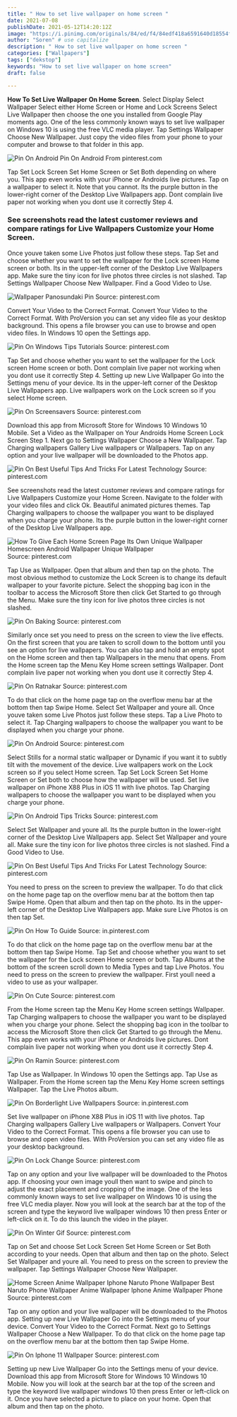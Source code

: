 ```yaml
---
title: " How to set live wallpaper on home screen "
date: 2021-07-08
publishDate: 2021-05-12T14:20:12Z
image: "https://i.pinimg.com/originals/84/ed/f4/84edf418a6591640d18554f11e97eee9.png"
author: "Soren" # use capitalize
description: " How to set live wallpaper on home screen "
categories: ["Wallpapers"]
tags: ["dekstop"]
keywords: "How to set live wallpaper on home screen"
draft: false

---
```



**How To Set Live Wallpaper On Home Screen**. Select Display Select Wallpaper Select either Home Screen or Home and Lock Screens Select Live Wallpaper then choose the one you installed from Google Play moments ago. One of the less commonly known ways to set live wallpaper on Windows 10 is using the free VLC media player. Tap Settings Wallpaper Choose New Wallpaper. Just copy the video files from your phone to your computer and browse to that folder in this app.

![Pin On Android](https://i.pinimg.com/originals/a9/33/83/a93383269f8e15fb7bdc605db1974a3e.png "Pin On Android")
Pin On Android From pinterest.com


Tap Set Lock Screen Set Home Screen or Set Both depending on where you. This app even works with your iPhone or Androids live pictures. Tap on a wallpaper to select it. Note that you cannot. Its the purple button in the lower-right corner of the Desktop Live Wallpapers app. Dont complain live paper not working when you dont use it correctly Step 4.

### See screenshots read the latest customer reviews and compare ratings for Live Wallpapers Customize your Home Screen.

Once youve taken some Live Photos just follow these steps. Tap Set and choose whether you want to set the wallpaper for the Lock screen Home screen or both. Its in the upper-left corner of the Desktop Live Wallpapers app. Make sure the tiny icon for live photos three circles is not slashed. Tap Settings Wallpaper Choose New Wallpaper. Find a Good Video to Use.


![Wallpaper Panosundaki Pin](https://i.pinimg.com/564x/71/33/4a/71334a4e98222593973dbbd704a55f4a.jpg "Wallpaper Panosundaki Pin")
Source: pinterest.com

Convert Your Video to the Correct Format. Convert Your Video to the Correct Format. With ProVersion you can set any video file as your desktop background. This opens a file browser you can use to browse and open video files. In Windows 10 open the Settings app.

![Pin On Windows Tips Tutorials](https://i.pinimg.com/originals/80/c5/e0/80c5e0befaf8c2634f9e9f6ae5c5e03a.jpg "Pin On Windows Tips Tutorials")
Source: pinterest.com

Tap Set and choose whether you want to set the wallpaper for the Lock screen Home screen or both. Dont complain live paper not working when you dont use it correctly Step 4. Setting up new Live Wallpaper Go into the Settings menu of your device. Its in the upper-left corner of the Desktop Live Wallpapers app. Live wallpapers work on the Lock screen so if you select Home screen.

![Pin On Screensavers](https://i.pinimg.com/originals/28/52/34/285234118873bec02dba0548056c7081.gif "Pin On Screensavers")
Source: pinterest.com

Download this app from Microsoft Store for Windows 10 Windows 10 Mobile. Set a Video as the Wallpaper on Your Androids Home Screen Lock Screen Step 1. Next go to Settings Wallpaper Choose a New Wallpaper. Tap Charging wallpapers Gallery Live wallpapers or Wallpapers. Tap on any option and your live wallpaper will be downloaded to the Photos app.

![Pin On Best Useful Tips And Tricks For Latest Technology](https://i.pinimg.com/474x/20/50/cd/2050cd3ef7c5048e21f0e45c9730ec4b.jpg "Pin On Best Useful Tips And Tricks For Latest Technology")
Source: pinterest.com

See screenshots read the latest customer reviews and compare ratings for Live Wallpapers Customize your Home Screen. Navigate to the folder with your video files and click Ok. Beautiful animated pictures themes. Tap Charging wallpapers to choose the wallpaper you want to be displayed when you charge your phone. Its the purple button in the lower-right corner of the Desktop Live Wallpapers app.

![How To Give Each Home Screen Page Its Own Unique Wallpaper Homescreen Android Wallpaper Unique Wallpaper](https://i.pinimg.com/originals/b2/0b/29/b20b292c8c5ca3a13740ce4b07f11f6b.jpg "How To Give Each Home Screen Page Its Own Unique Wallpaper Homescreen Android Wallpaper Unique Wallpaper")
Source: pinterest.com

Tap Use as Wallpaper. Open that album and then tap on the photo. The most obvious method to customize the Lock Screen is to change its default wallpaper to your favorite picture. Select the shopping bag icon in the toolbar to access the Microsoft Store then click Get Started to go through the Menu. Make sure the tiny icon for live photos three circles is not slashed.

![Pin On Baking](https://i.pinimg.com/564x/39/f2/d9/39f2d9252bf7ca42449a2360df9c7c36.jpg "Pin On Baking")
Source: pinterest.com

Similarly once set you need to press on the screen to view the live effects. On the first screen that you are taken to scroll down to the bottom until you see an option for live wallpapers. You can also tap and hold an empty spot on the Home screen and then tap Wallpapers in the menu that opens. From the Home screen tap the Menu Key Home screen settings Wallpaper. Dont complain live paper not working when you dont use it correctly Step 4.

![Pin On Ratnakar](https://i.pinimg.com/originals/f4/43/c3/f443c3ba4df899c33bff483cc88aac2a.jpg "Pin On Ratnakar")
Source: pinterest.com

To do that click on the home page tap on the overflow menu bar at the bottom then tap Swipe Home. Select Set Wallpaper and youre all. Once youve taken some Live Photos just follow these steps. Tap a Live Photo to select it. Tap Charging wallpapers to choose the wallpaper you want to be displayed when you charge your phone.

![Pin On Android](https://i.pinimg.com/originals/a9/33/83/a93383269f8e15fb7bdc605db1974a3e.png "Pin On Android")
Source: pinterest.com

Select Stills for a normal static wallpaper or Dynamic if you want it to subtly tilt with the movement of the device. Live wallpapers work on the Lock screen so if you select Home screen. Tap Set Lock Screen Set Home Screen or Set both to choose how the wallpaper will be used. Set live wallpaper on iPhone X88 Plus in iOS 11 with live photos. Tap Charging wallpapers to choose the wallpaper you want to be displayed when you charge your phone.

![Pin On Android Tips Tricks](https://i.pinimg.com/originals/d9/86/f3/d986f3e986873c81a978ccead0546b88.jpg "Pin On Android Tips Tricks")
Source: pinterest.com

Select Set Wallpaper and youre all. Its the purple button in the lower-right corner of the Desktop Live Wallpapers app. Select Set Wallpaper and youre all. Make sure the tiny icon for live photos three circles is not slashed. Find a Good Video to Use.

![Pin On Best Useful Tips And Tricks For Latest Technology](https://i.pinimg.com/474x/9e/12/90/9e129053ecabf563b8ad31ab476cb979.jpg "Pin On Best Useful Tips And Tricks For Latest Technology")
Source: pinterest.com

You need to press on the screen to preview the wallpaper. To do that click on the home page tap on the overflow menu bar at the bottom then tap Swipe Home. Open that album and then tap on the photo. Its in the upper-left corner of the Desktop Live Wallpapers app. Make sure Live Photos is on then tap Set.

![Pin On How To Guide](https://i.pinimg.com/originals/a5/92/e4/a592e4ac30682bf8cd16d5803dbe0fb6.jpg "Pin On How To Guide")
Source: in.pinterest.com

To do that click on the home page tap on the overflow menu bar at the bottom then tap Swipe Home. Tap Set and choose whether you want to set the wallpaper for the Lock screen Home screen or both. Tap Albums at the bottom of the screen scroll down to Media Types and tap Live Photos. You need to press on the screen to preview the wallpaper. First youll need a video to use as your wallpaper.

![Pin On Cute](https://i.pinimg.com/originals/3d/1f/b1/3d1fb11a0f3f6fd7afcce78aac73f483.jpg "Pin On Cute")
Source: pinterest.com

From the Home screen tap the Menu Key Home screen settings Wallpaper. Tap Charging wallpapers to choose the wallpaper you want to be displayed when you charge your phone. Select the shopping bag icon in the toolbar to access the Microsoft Store then click Get Started to go through the Menu. This app even works with your iPhone or Androids live pictures. Dont complain live paper not working when you dont use it correctly Step 4.

![Pin On Ramin](https://i.pinimg.com/originals/50/b9/9c/50b99c32abb4f27e5d4c5d73e69f14af.png "Pin On Ramin")
Source: pinterest.com

Tap Use as Wallpaper. In Windows 10 open the Settings app. Tap Use as Wallpaper. From the Home screen tap the Menu Key Home screen settings Wallpaper. Tap the Live Photos album.

![Pin On Borderlight Live Wallpapers](https://i.pinimg.com/originals/35/a3/3e/35a33ec34ae6c2c58f20a70cacb34df9.gif "Pin On Borderlight Live Wallpapers")
Source: in.pinterest.com

Set live wallpaper on iPhone X88 Plus in iOS 11 with live photos. Tap Charging wallpapers Gallery Live wallpapers or Wallpapers. Convert Your Video to the Correct Format. This opens a file browser you can use to browse and open video files. With ProVersion you can set any video file as your desktop background.

![Pin On Lock Change](https://i.pinimg.com/474x/d5/49/f8/d549f878d717ad0a43134e0447fe895d.jpg "Pin On Lock Change")
Source: pinterest.com

Tap on any option and your live wallpaper will be downloaded to the Photos app. If choosing your own image youll then want to swipe and pinch to adjust the exact placement and cropping of the image. One of the less commonly known ways to set live wallpaper on Windows 10 is using the free VLC media player. Now you will look at the search bar at the top of the screen and type the keyword live wallpaper windows 10 then press Enter or left-click on it. To do this launch the video in the player.

![Pin On Winter Gif](https://i.pinimg.com/originals/5a/0b/6b/5a0b6bc1dacbd5e7b0a92a92ea80ea9b.gif "Pin On Winter Gif")
Source: pinterest.com

Tap on Set and choose Set Lock Screen Set Home Screen or Set Both according to your needs. Open that album and then tap on the photo. Select Set Wallpaper and youre all. You need to press on the screen to preview the wallpaper. Tap Settings Wallpaper Choose New Wallpaper.

![Home Screen Anime Wallpaper Iphone Naruto Phone Wallpaper Best Naruto Phone Wallpaper Anime Wallpaper Iphone Anime Wallpaper Phone](https://i.pinimg.com/474x/3a/8f/3d/3a8f3dc6b37da6d204880afee9d02a80.jpg "Home Screen Anime Wallpaper Iphone Naruto Phone Wallpaper Best Naruto Phone Wallpaper Anime Wallpaper Iphone Anime Wallpaper Phone")
Source: pinterest.com

Tap on any option and your live wallpaper will be downloaded to the Photos app. Setting up new Live Wallpaper Go into the Settings menu of your device. Convert Your Video to the Correct Format. Next go to Settings Wallpaper Choose a New Wallpaper. To do that click on the home page tap on the overflow menu bar at the bottom then tap Swipe Home.

![Pin On Iphone 11 Wallpaper](https://i.pinimg.com/originals/84/ed/f4/84edf418a6591640d18554f11e97eee9.png "Pin On Iphone 11 Wallpaper")
Source: pinterest.com

Setting up new Live Wallpaper Go into the Settings menu of your device. Download this app from Microsoft Store for Windows 10 Windows 10 Mobile. Now you will look at the search bar at the top of the screen and type the keyword live wallpaper windows 10 then press Enter or left-click on it. Once you have selected a picture to place on your home. Open that album and then tap on the photo.

